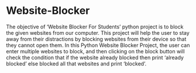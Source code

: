 # Website-Blocker
The objective of ‘Website Blocker For Students’ python project is to block the given websites from our computer. This project will help the user to stay away from their distractions by blocking websites from their device so that they cannot open them. In this Python Website Blocker Project, the user can enter multiple websites to block, and then clicking on the block button will check the condition that if the website already blocked then print ‘already blocked’ else blocked all that websites and print ‘blocked’.


